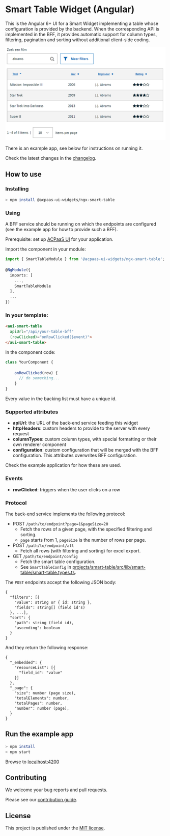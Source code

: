 # Smart Table Widget (Angular)

This is the Angular 6+ UI for a Smart Widget implementing a table whose configuration is provided by the backend. When the corresponding API is implemented in the BFF, it provides automatic support for column types, filtering, pagination and sorting without additional client-side coding.

![screenshot](example.png)

There is an example app, see below for instructions on running it.

Check the latest changes in the [changelog](CHANGELOG.md).

## How to use

### Installing

```sh
> npm install @acpaas-ui-widgets/ngx-smart-table
```

### Using

A BFF service should be running on which the endpoints are configured (see the example app for how to provide such a BFF).

Prerequisite: set up [ACPaaS UI](https://github.com/digipolisantwerp/acpaas-ui_angular/) for your application.

Import the component in your module:

```ts
import { SmartTableModule } from '@acpaas-ui-widgets/ngx-smart-table';

@NgModule({
  imports: [
    ...,
    SmartTableModule
  ],
  ...
})
```

### In your template:

```html
<aui-smart-table
  apiUrl="/api/your-table-bff"
  (rowClicked)="onRowClicked($event)">
</aui-smart-table>
```

In the component code:

```ts
class YourComponent {

    onRowClicked(row) {
      // do something...
    }
}
```

Every value in the backing list must have a unique id.

### Supported attributes

- **apiUrl**: the URL of the back-end service feeding this widget
- **httpHeaders**: custom headers to provide to the server with every request
- **columnTypes**: custom column types, with special formatting or their own renderer component
- **configuration**: custom configuration that will be merged with the BFF configuration. This attributes overwrites BFF configuration.

Check the example application for how these are used.

### Events

- **rowClicked**: triggers when the user clicks on a row

### Protocol

The back-end service implements the following protocol:

- POST `/path/to/endpoint?page=1&pageSize=20`
  - Fetch the rows of a given page, with the specified filtering and sorting.
  - `page` starts from 1, `pageSize` is the number of rows per page.
- POST `/path/to/endpoint/all`
  - Fetch all rows (with filtering and sorting) for excel export.
- GET `/path/to/endpoint/config`
  - Fetch the smart table configuration.
  - See `SmartTableConfig` in [projects/smart-table/src/lib/smart-table/smart-table.types.ts](projects/smart-table/src/lib/smart-table/smart-table.types.ts).

The `POST` endpoints accept the following JSON body:

```
{ 
  "filters": [{
    "value": string or { id: string },
    "fields": string[] (field id's)
  }, ...],
  "sort": {
    "path": string (field id),
    "ascending": boolean
  }
}
```

And they return the following response:

```
{
  "_embedded": {
    "resourceList": [{
      "field_id": "value"
    }]
  },
  "_page": {
    "size": number (page size),
    "totalElements": number,
    "totalPages": number,
    "number": number (page),
  }
}
```

## Run the example app

```sh
> npm install
> npm start
```

Browse to [localhost:4200](http://localhost:4200)

## Contributing

We welcome your bug reports and pull requests.

Please see our [contribution guide](CONTRIBUTING.md).

## License

This project is published under the [MIT license](LICENSE).
